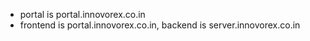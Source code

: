 - portal is portal.innovorex.co.in
- frontend is portal.innovorex.co.in, backend is server.innovorex.co.in